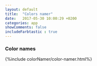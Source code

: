 ```yaml
---
layout: default
title:  "Colors namer"
date:   2017-05-30 10:00:29 +0200
categories: app
showComments: false
includeFarbtastic : true
---
```


### Color names 

{%include colorNamer/color-namer.html%}